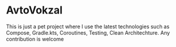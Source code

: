 # AvtoVokzal

This is just a pet project where I use the latest technologies such as Compose, 
Gradle.kts, Coroutines, Testing, Clean Architechture. Any contribution is welcome
